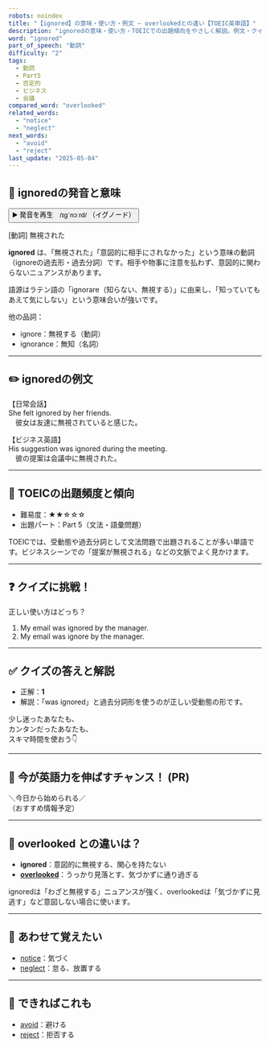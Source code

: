 ```yaml
---
robots: noindex
title: "【ignored】の意味・使い方・例文 ― overlookedとの違い【TOEIC英単語】"
description: "ignoredの意味・使い方・TOEICでの出題傾向をやさしく解説。例文・クイズ付きでoverlookedとの違いもわかりやすく学べます。"
word: "ignored"
part_of_speech: "動詞"
difficulty: "2"
tags:
  - 動詞
  - Part5
  - 否定的
  - ビジネス
  - 会議
compared_word: "overlooked"
related_words:
  - "notice"
  - "neglect"
next_words:
  - "avoid"
  - "reject"
last_update: "2025-05-04"
---
```


## 🔰 ignoredの発音と意味

<button class="play-audio" onclick="playTTS('ignored')">
  <span class="play-audio-main">
    ▶️ 発音を再生　/ɪɡˈnɔːrd/
  </span>
  <span class="play-audio-sub">
    （イグノード）
  </span>
</button>

[動詞] 無視された

**ignored** は、「無視された」「意図的に相手にされなかった」という意味の動詞（ignoreの過去形・過去分詞）です。相手や物事に注意を払わず、意図的に関わらないニュアンスがあります。

語源はラテン語の「ignorare（知らない、無視する）」に由来し、「知っていてもあえて気にしない」という意味合いが強いです。

他の品詞：  
- ignore：無視する（動詞）
- ignorance：無知（名詞）

---

## ✏️ ignoredの例文

【日常会話】  
She felt ignored by her friends.  
　彼女は友達に無視されていると感じた。

【ビジネス英語】  
His suggestion was ignored during the meeting.  
　彼の提案は会議中に無視された。

---

## 🎯 TOEICの出題頻度と傾向

- 難易度：★★☆☆☆
- 出題パート：Part 5（文法・語彙問題）

TOEICでは、受動態や過去分詞として文法問題で出題されることが多い単語です。ビジネスシーンでの「提案が無視される」などの文脈でよく見かけます。

---

## ❓ クイズに挑戦！

正しい使い方はどっち？

1. My email was ignored by the manager.  
2. My email was ignore by the manager.

---

## ✅ クイズの答えと解説

- 正解：**1**
- 解説：「was ignored」と過去分詞形を使うのが正しい受動態の形です。

少し迷ったあなたも、  
カンタンだったあなたも、  
スキマ時間を使おう👇️

---

## 🚀 今が英語力を伸ばすチャンス！ (PR)

<div class="info-center">
＼今日から始められる／<br>  
（おすすめ情報予定）
</div>

---

## 🤔  overlooked との違いは？

- **ignored**：意図的に無視する、関心を持たない
- **[overlooked](/word/overlooked/)**：うっかり見落とす、気づかずに通り過ぎる

ignoredは「わざと無視する」ニュアンスが強く、overlookedは「気づかずに見逃す」など意図しない場合に使います。

---

## 🧩 あわせて覚えたい

- [notice](/word/notice/)：気づく
- [neglect](/word/neglect/)：怠る、放置する

---

## 📖 できればこれも

- [avoid](/word/avoid/)：避ける
- [reject](/word/reject/)：拒否する

<!-- cvid: aid17_bid10 -->
